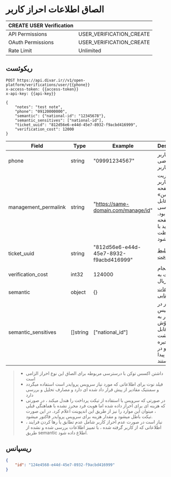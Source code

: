 # الصاق اطلاعات احراز کاربر

| CREATE USER Verification |                          |
|--------------------------|--------------------------|
| API Permissions          | USER_VERIFICATION_CREATE |
| OAuth Permissions        | USER_VERIFICATION_CREATE |
| Rate Limit               | Unlimited                |


## ریکوئست

```http request
POST https://api.divar.ir//v1/open-platform/verifications/user/{{phone}}
x-access-token: {{access-token}}
x-api-key: {{api-key}}

{
    "notes": "test note",
    "phone": "09120000000",
    "semantic": {"national-id": "12345678"},
    "semantic_sensitives": ["national-id"],
    "ticket_uuid": "812d56e6-e44d-45e7-8932-f9acbd416999",
    "verification_cost": 12000
}
```

| Field                | Type     | Example                                | Description                                                                                                |
|----------------------|----------|----------------------------------------|------------------------------------------------------------------------------------------------------------|
| phone                | string   | "09991234567"                          | آیدی کاربر متقاضی افزونه کاربر                                                                             |
| management_permalink | string   | "https://same-domain.com/manage/id"    | لینک مدیریت افزونه کاربر که از صفحه «دیوار من» قابل دسترسی خواهد بود. این صفحه باید با OAuth محافظت شود    |
| ticket_uuid          | string   | "812d56e6-e44d-45e7-8932-f9acbd416999" | مشاهده [بلیط پرداخت](../payment-ticket)                                                                    |
| verification_cost    | int32    | 124000                                 | هزینه انجام خدمت به ریال                                                                                   |
| semantic             | object   | {}                                     | [اطلاعات معنایی](semantic.md)                                                                              |
| semantic_sensitives  | []string | ["national_id"]                        | این مقادیر در در دیتابیس کنار دیوار به شکل مشوّش و غیرقابل بازگشت ذخیره میشوند و در لاگ‌ها نیز پیدا نیستند |

> - داشتن اکسس توکن با درسترسی مربوطه برای الصاق این نوع احراز الزامی است
> - فیلد نوت برای اطلاعاتی که مورد نیاز سرویس پروایدر است استفاده میگردد و سمنتیک مقادیر از پیش قرار داد شده ای دارد و  مصارف تحلیل و بررسی دارد
> - در صورتی که سرویس با استفاده از تیکت پرداخت را هندل میکند ، در صورتی که هزینه ای برای احراز داده شده اما هویت فرد محرز نشده با هماهنگی قبلی ، میتوان این موارد را نیز از طریق این اندپوینت اعلام کرد. در این صورت تیکت باطل میشود و مقدار هزینه برای سرویس پروایدر فاکتور میشود.
> - نیاز است در صورت عدم احراز کاربر شامل عدم تطابق یا رها کردن فرایند ، اطلاعاتی که از کاربر گرفته شده ، با تمییز اطلاعات بررسی شده و نشده از طریق semantic اطلاع داده شود.
## ریسپانس

```json
{
    "id": "124e4568-e44d-45e7-8932-f9acbd416999"
}
```



